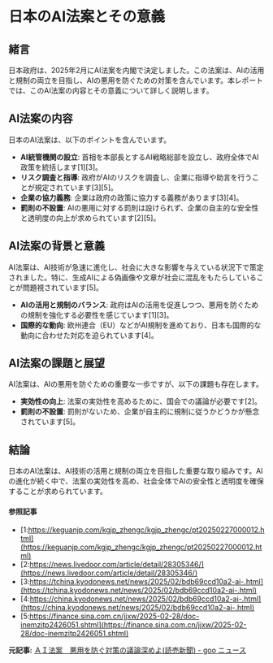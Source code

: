 # 日本のAI法案とその意義

## 緒言

日本政府は、2025年2月にAI法案を内閣で決定しました。この法案は、AIの活用と規制の両立を目指し、AIの悪用を防ぐための対策を含んでいます。本レポートでは、このAI法案の内容とその意義について詳しく説明します。

## AI法案の内容

日本のAI法案は、以下のポイントを含んでいます。

- **AI統管機関の設立**: 首相を本部長とするAI戦略総部を設立し、政府全体でAI政策を統括します[1][3]。
- **リスク調査と指導**: 政府がAIのリスクを調査し、企業に指導や助言を行うことが規定されています[3][5]。
- **企業の協力義務**: 企業は政府の政策に協力する義務があります[3][4]。
- **罰則の不設置**: AIの悪用に対する罰則は設けられず、企業の自主的な安全性と透明度の向上が求められています[2][5]。

## AI法案の背景と意義

AI法案は、AI技術が急速に進化し、社会に大きな影響を与えている状況下で策定されました。特に、生成AIによる偽画像や文章が社会に混乱をもたらしていることが問題視されています[5]。

- **AIの活用と規制のバランス**: 政府はAIの活用を促進しつつ、悪用を防ぐための規制を強化する必要性を感じています[1][3]。
- **国際的な動向**: 欧州連合（EU）などがAI規制を進めており、日本も国際的な動向に合わせた対応を迫られています[4]。

## AI法案の課題と展望

AI法案は、AIの悪用を防ぐための重要な一歩ですが、以下の課題も存在します。

- **実効性の向上**: 法案の実効性を高めるために、国会での議論が必要です[2]。
- **罰則の不設置**: 罰則がないため、企業が自主的に規制に従うかどうかが懸念されています[5]。

## 結論

日本のAI法案は、AI技術の活用と規制の両立を目指した重要な取り組みです。AIの進化が続く中で、法案の実効性を高め、社会全体でAIの安全性と透明度を確保することが求められています。

#### 参照記事
- [1:https://keguanjp.com/kgjp_zhengc/kgjp_zhengc/pt20250227000012.html](https://keguanjp.com/kgjp_zhengc/kgjp_zhengc/pt20250227000012.html)
- [2:https://news.livedoor.com/article/detail/28305346/](https://news.livedoor.com/article/detail/28305346/)
- [3:https://tchina.kyodonews.net/news/2025/02/bdb69ccd10a2-ai-.html](https://tchina.kyodonews.net/news/2025/02/bdb69ccd10a2-ai-.html)
- [4:https://china.kyodonews.net/news/2025/02/bdb69ccd10a2-ai-.html](https://china.kyodonews.net/news/2025/02/bdb69ccd10a2-ai-.html)
- [5:https://finance.sina.com.cn/jjxw/2025-02-28/doc-inemzitp2426051.shtml](https://finance.sina.com.cn/jjxw/2025-02-28/doc-inemzitp2426051.shtml)


**元記事:** [ＡＩ法案　悪用を防ぐ対策の議論深めよ(読売新聞) - goo ニュース](https://news.goo.ne.jp/article/yomiuri/nation/20250309-567-OYT1T50009.html)